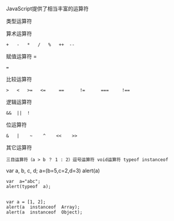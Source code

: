 JavaScript提供了相当丰富的运算符

类型运算符

算术运算符                                                          
```shell
+   -   *   /   %   ++  --
```

赋值运算符                                                                  =
```shell
=
```

比较运算符                                                          
```shell
>   <   >=   <=     ==      !=      ===     !==
```

逻辑运算符                                                          
```shell
&&  ||  !
```

位运算符                  
```shell
&   |    ~    ^    <<    >>
```

其它运算符                                                         
```shell
三目运算符（a > b ？ 1 : 2）逗号运算符 void运算符 typeof instanceof
```


var  a, b, c, d;
	a=(b=5,c=2,d=3)
alert(a)


	var  a="abc";
	alert(typeof  a);


	var a = [1, 2];
	alert(a  instanceof  Array);
	alert(a  instanceof  Object);

